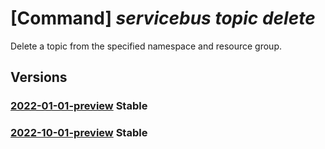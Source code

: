 # [Command] _servicebus topic delete_

Delete a topic from the specified namespace and resource group.

## Versions

### [2022-01-01-preview](/Resources/mgmt-plane/L3N1YnNjcmlwdGlvbnMve30vcmVzb3VyY2Vncm91cHMve30vcHJvdmlkZXJzL21pY3Jvc29mdC5zZXJ2aWNlYnVzL25hbWVzcGFjZXMve30vdG9waWNzL3t9/2022-01-01-preview.xml) **Stable**

<!-- mgmt-plane /subscriptions/{}/resourcegroups/{}/providers/microsoft.servicebus/namespaces/{}/topics/{} 2022-01-01-preview -->

### [2022-10-01-preview](/Resources/mgmt-plane/L3N1YnNjcmlwdGlvbnMve30vcmVzb3VyY2Vncm91cHMve30vcHJvdmlkZXJzL21pY3Jvc29mdC5zZXJ2aWNlYnVzL25hbWVzcGFjZXMve30vdG9waWNzL3t9/2022-10-01-preview.xml) **Stable**

<!-- mgmt-plane /subscriptions/{}/resourcegroups/{}/providers/microsoft.servicebus/namespaces/{}/topics/{} 2022-10-01-preview -->
